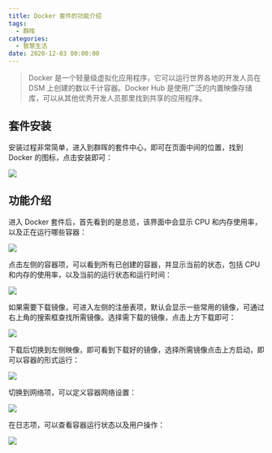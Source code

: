```yaml
---
title: Docker 套件的功能介绍
tags:
  - 群晖
categories:
  - 智慧生活
date: 2020-12-03 00:00:00
---
```


> Docker 是一个轻量级虚拟化应用程序，它可以运行世界各地的开发人员在 DSM 上创建的数以千计容器。Docker Hub 是使用广泛的内置映像存储库，可以从其他优秀开发人员那里找到共享的应用程序。

<!-- more -->

## 套件安装

安装过程非常简单，进入到群晖的套件中心，即可在页面中间的位置，找到 Docker 的图标，点击安装即可：

![](https://cdn.dusays.com/2020/12/288-1.jpg)

## 功能介绍

进入 Docker 套件后，首先看到的是总览，该界面中会显示 CPU 和内存使用率，以及正在运行哪些容器：

![](https://cdn.dusays.com/2020/12/288-2.jpg)

点击左侧的容器项，可以看到所有已创建的容器，并显示当前的状态，包括 CPU 和内存的使用率，以及当前的运行状态和运行时间：

![](https://cdn.dusays.com/2020/12/288-3.jpg)

如果需要下载镜像，可进入左侧的注册表项，默认会显示一些常用的镜像，可通过右上角的搜索框查找所需镜像。选择需下载的镜像，点击上方下载即可：

![](https://cdn.dusays.com/2020/12/288-4.jpg)

下载后切换到左侧映像，即可看到下载好的镜像，选择所需镜像点击上方启动，即可以容器的形式运行：

![](https://cdn.dusays.com/2020/12/288-5.jpg)

切换到网络项，可以定义容器网络设置：

![](https://cdn.dusays.com/2020/12/288-6.jpg)

在日志项，可以查看容器运行状态以及用户操作：

![](https://cdn.dusays.com/2020/12/288-7.jpg)